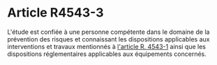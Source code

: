 # Article R4543-3

L'étude est confiée à une personne compétente dans le domaine de la prévention des risques et connaissant les dispositions applicables aux interventions et travaux mentionnés à [l'article R. 4543-1][1] ainsi que les dispositions réglementaires applicables aux équipements concernés.

 [1]: /affichCodeArticle.do?cidTexte=LEGITEXT000006072050&idArticle=LEGIARTI000019939213&dateTexte=&categorieLien=cid